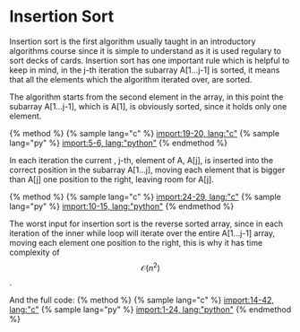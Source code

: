 # Insertion Sort
Insertion sort is the first algorithm usually taught in an introductory algorithms course since it is simple to understand as it is used regulary to sort decks of cards. Insertion sort has one important rule which is helpful to keep in mind, in the j-th iteration the subarray A[1...j-1] is sorted, it means that all the elements which the algorithm iterated over, are sorted.

The algorithm starts from the second element in the array, in this point the subarray A[1...j-1], which is A[1], is obviously sorted, since it holds only one element. 

{% method %}
{% sample lang="c" %}
[import:19-20, lang:"c"](code/c/insertion_sort.c)
{% sample lang="py" %}
[import:5-6, lang:"python"](code/python/insertion_sort.py)
{% endmethod %}

In each iteration the current , j-th, element of A, A[j], is inserted into the correct position in the subarray A[1...j], moving each element that is bigger than A[j] one position to the right, leaving room for A[j].

{% method %}
{% sample lang="c" %}
[import:24-29, lang:"c"](code/c/insertion_sort.c)
{% sample lang="py" %}
[import:10-15, lang:"python"](code/python/insertion_sort.py)
{% endmethod %}


The worst input for insertion sort is the reverse sorted array, since in each iteration of the inner while loop will iterate over the entire A[1...j-1] array, moving each element one position to the right, this is why it has time complexity of $$\mathcal{O}(n^2)$$.

And the full code:
{% method %}
{% sample lang="c" %}
[import:14-42, lang:"c"](code/python/insertion_sort.c)
{% sample lang="py" %}
[import:1-24, lang:"python"](code/python/insertion_sort.py)
{% endmethod %}

<script>
MathJax.Hub.Queue(["Typeset",MathJax.Hub]);
</script>
$$
\newcommand{\d}{\mathrm{d}}
\newcommand{\bff}{\boldsymbol{f}}
\newcommand{\bfg}{\boldsymbol{g}}
\newcommand{\bfp}{\boldsymbol{p}}
\newcommand{\bfq}{\boldsymbol{q}}
\newcommand{\bfx}{\boldsymbol{x}}
\newcommand{\bfu}{\boldsymbol{u}}
\newcommand{\bfv}{\boldsymbol{v}}
\newcommand{\bfA}{\boldsymbol{A}}
\newcommand{\bfB}{\boldsymbol{B}}
\newcommand{\bfC}{\boldsymbol{C}}
\newcommand{\bfM}{\boldsymbol{M}}
\newcommand{\bfJ}{\boldsymbol{J}}
\newcommand{\bfR}{\boldsymbol{R}}
\newcommand{\bfT}{\boldsymbol{T}}
\newcommand{\bfomega}{\boldsymbol{\omega}}
\newcommand{\bftau}{\boldsymbol{\tau}}
$$